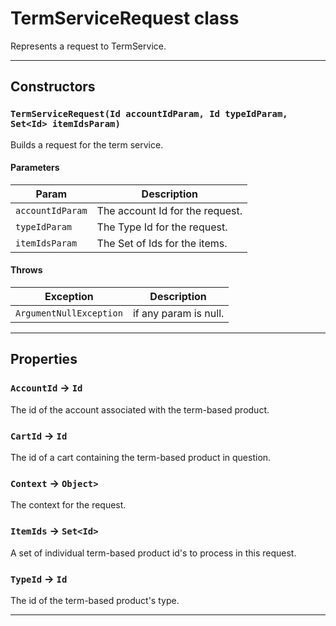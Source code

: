 # TermServiceRequest class

Represents a request to TermService.

---
## Constructors
### `TermServiceRequest(Id accountIdParam, Id typeIdParam, Set<Id> itemIdsParam)`

Builds a request for the term service.
#### Parameters
|Param|Description|
|-----|-----------|
|`accountIdParam` |  The account Id for the request. |
|`typeIdParam` |  The Type Id for the request. |
|`itemIdsParam` |  The Set of Ids for the items. |

#### Throws
|Exception|Description|
|---------|-----------|
|`ArgumentNullException` |  if any param is null. |

---
## Properties

### `AccountId` → `Id`

The id of the account associated with the term-based product.

### `CartId` → `Id`

The id of a cart containing the term-based product in question.

### `Context` → `Object>`

The context for the request.

### `ItemIds` → `Set<Id>`

A set of individual term-based product id's to process in this request.

### `TypeId` → `Id`

The id of the term-based product's type.

---
